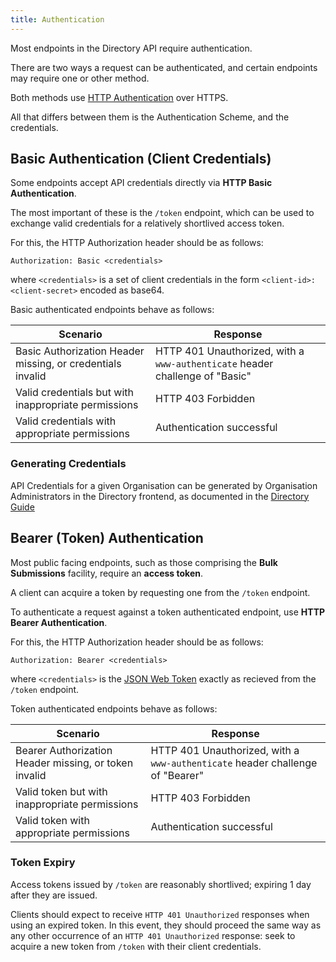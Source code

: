 ```yaml
---
title: Authentication
---
```


Most endpoints in the Directory API require authentication.

There are two ways a request can be authenticated, and certain endpoints may require one or other method.

Both methods use [HTTP Authentication](https://developer.mozilla.org/en-US/docs/Web/HTTP/Authentication) over HTTPS.

All that differs between them is the Authentication Scheme, and the credentials.

## Basic Authentication (Client Credentials)

Some endpoints accept API credentials directly via **HTTP Basic Authentication**.

The most important of these is the `/token` endpoint, which can be used to exchange valid credentials for a relatively shortlived access token.

For this, the HTTP Authorization header should be as follows:

```
Authorization: Basic <credentials>
```

where `<credentials>` is a set of client credentials in the form `<client-id>:<client-secret>` encoded as base64.

Basic authenticated endpoints behave as follows:

| Scenario                                                   | Response                                                                     |
| ---------------------------------------------------------- | ---------------------------------------------------------------------------- |
| Basic Authorization Header missing, or credentials invalid | HTTP 401 Unauthorized, with a `www-authenticate` header challenge of "Basic" |
| Valid credentials but with inappropriate permissions       | HTTP 403 Forbidden                                                           |
| Valid credentials with appropriate permissions             | Authentication successful                                                    |

### Generating Credentials

API Credentials for a given Organisation can be generated by Organisation Administrators in the Directory frontend, as documented in the [Directory Guide](../../directory-guide/bulk-submissions/api-credentials)

## Bearer (Token) Authentication

Most public facing endpoints, such as those comprising the **Bulk Submissions** facility, require an **access token**.

A client can acquire a token by requesting one from the `/token` endpoint.

To authenticate a request against a token authenticated endpoint, use **HTTP Bearer Authentication**.

For this, the HTTP Authorization header should be as follows:

```
Authorization: Bearer <credentials>
```

where `<credentials>` is the [JSON Web Token](https://jwt.io) exactly as recieved from the `/token` endpoint.

Token authenticated endpoints behave as follows:

| Scenario                                              | Response                                                                      |
| ----------------------------------------------------- | ----------------------------------------------------------------------------- |
| Bearer Authorization Header missing, or token invalid | HTTP 401 Unauthorized, with a `www-authenticate` header challenge of "Bearer" |
| Valid token but with inappropriate permissions        | HTTP 403 Forbidden                                                            |
| Valid token with appropriate permissions              | Authentication successful                                                     |

### Token Expiry

Access tokens issued by `/token` are reasonably shortlived; expiring 1 day after they are issued.

Clients should expect to receive `HTTP 401 Unauthorized` responses when using an expired token.
In this event, they should proceed the same way as any other occurrence of an `HTTP 401 Unauthorized` response:
seek to acquire a new token from `/token` with their client credentials.
